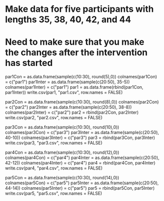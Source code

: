 # Make data for five participants with lengths 35, 38, 40, 42, and 44
# Need to make sure that you make the changes after the intervention has started
par1Con = as.data.frame(sample(c(10:30), round(5),0))
colnames(par1Con) = c("par1")
par1Inter = as.data.frame(sample(c(20:50), 35-5))
colnames(par1Inter) = c("par1")
par1 = as.data.frame(rbind(par1Con, par1Inter))
write.csv(par1, "par1.csv", row.names = FALSE)


par2Con = as.data.frame(sample(c(10:30), round(8),0))
colnames(par2Con) = c("par2")
par2Inter = as.data.frame(sample(c(20:50), 38-8))
colnames(par2Inter) = c("par2")
par2 = rbind(par2Con, par2Inter)
write.csv(par2, "par2.csv", row.names = FALSE)


par3Con = as.data.frame(sample(c(10:30), round(10),0))
colnames(par3Con) = c("par3")
par3Inter = as.data.frame(sample(c(20:50), 40-10))
colnames(par3Inter) = c("par3")
par3 = rbind(par3Con, par3Inter)
write.csv(par3, "par3.csv", row.names = FALSE)


par4Con = as.data.frame(sample(c(10:30), round(12),0))
colnames(par4Con) = c("par4")
par4Inter = as.data.frame(sample(c(20:50), 42-12))
colnames(par4Inter) = c("par4")
par4 = rbind(par4Con, par4Inter)
write.csv(par4, "par4.csv", row.names = FALSE)


par5Con = as.data.frame(sample(c(10:30), round(14),0))
colnames(par5Con) = c("par5")
par5Inter = as.data.frame(sample(c(20:50), 44-14))
colnames(par5Inter) = c("par5")
par5 = rbind(par5Con, par5Inter)
write.csv(par5, "par5.csv", row.names = FALSE)





